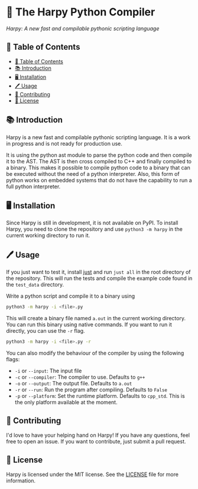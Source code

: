 # 🦅 The Harpy Python Compiler

_Harpy: A new fast and compilable pythonic scripting language_

## 📖 Table of Contents

- [📖 Table of Contents](#-table-of-contents)
- [📚 Introduction](#-introduction)
- [🖥️ Installation](#-installation)
- [🖊️ Usage](#-usage)
- [🧑 Contributing](#-contributing)
- [💼 License](#-license)

## 📚 Introduction

Harpy is a new fast and compilable pythonic scripting language. It is a work in progress and is not ready for production
use.

It is using the python ast module to parse the python code and then compile it to the AST. The AST is then cross
compiled to C++ and finally compiled to a binary.
This makes it possible to compile python code to a binary that can be executed without the need of a python interpreter.
Also, this form of python works on embedded systems that do not have the capability to run a full python interpreter.

## 🖥️ Installation

Since Harpy is still in development, it is not available on PyPI. To install Harpy, you need to clone the repository and
use `python3 -m harpy` in the current working directory to run it.

## 🖊️ Usage

If you just want to test it, install [just](https://github.com/casey/just) and run `just all` in the root directory of the
repository. This will run the tests and compile the example code found in the `test_data` directory.

Write a python script and compile it to a binary using

```bash
python3 -m harpy -i <file>.py 
```

This will create a binary file named `a.out` in the current working directory. You can run this binary using native
commands. If you want to run it directly, you can use the `-r` flag.

```bash
python3 -m harpy -i <file>.py -r
```

You can also modify the behaviour of the compiler by using the following flags:

- `-i` or `--input`: The input file
- `-c` or `--compiler`: The compiler to use. Defaults to `g++`
- `-o` or `--output`: The output file. Defaults to `a.out`
- `-r` or `--run`: Run the program after compiling. Defaults to `False`
- `-p` or `--platform`: Set the runtime platform. Defaults to `cpp_std`. This is the only platform available at the moment.

## 🧑 Contributing

I'd love to have your helping hand on Harpy! If you have any questions, feel free to open an issue. If you want to
contribute, just submit a pull request.

## 💼 License

Harpy is licensed under the MIT license. See the [LICENSE](LICENSE) file for more information.